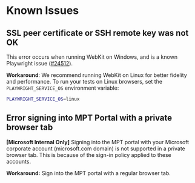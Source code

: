 # Known Issues

## SSL peer certificate or SSH remote key was not OK
This error occurs when running WebKit on Windows, and is a known Playwright issue ([#24512](https://github.com/microsoft/playwright/issues/24512)).

**Workaround**: 
We recommend running WebKit on Linux for better fidelity and performance. To run your tests on Linux browsers, set the `PLAYWRIGHT_SERVICE_OS` environment variable:
```bash
PLAYWRIGHT_SERVICE_OS=linux
```

## Error signing into MPT Portal with a private browser tab
**[Microsoft Internal Only]** Signing into the MPT portal with your Microsoft corporate account (microsoft.com domain) is not supported in a private browser tab. This is because of the sign-in policy applied to these accounts. 

**Workaround:**
Sign into the MPT portal with a regular browser tab.
